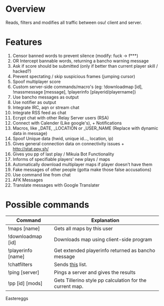 # Overview
Reads, filters and modifies all traffic between osu! client and server.

# Features
1. Censor banned words to prevent silence (modify: fuck -> f***)
1. OR Intercept bannable words, returning a bancho warning message
1. Ask if score should be submitted (only if better than current player skill / hacked?)
1. Prevent spectating / skip suspicious frames (jumping cursor)
1. Spoof multiplayer score
1. Custom server-side commands/macro's (eg: !downloadmap [id], !massmessage [message], !playerinfo [playerid/playername])
1. Use bancho messages as output
1. Use notifier as output
1. Integrate IRC, aqn or stream chat
2. Integrate RSS feed as chat
3. Ecrypt chat with other Relay Server users (RSA)
4. Connect with Calender (Like google's), + Notifications
5. Macros, like _DATE, _LOCATION or _USER_NAME (Replace with dynamic data in message)
6. Spoof Unique data (hwid, unique id..., location, ip)
7. Gives general connection data on connectivity issues + http://stat.ppy.sh/
8. Gives you pp of last play / Mikuia Bot Functionality
9. Informs of specifiable players' new plays / maps
10. Automatically download multiplayer maps if player doesn't have them
11. Fake messages of other people (gotta make those false accusations)
12. Use command line from chat
13. AFK Messages
14. Translate messages with Google Translater


# Possible commands
| Command           | Explanation  | 
| -------------------|-------------|
| !maps [name]       | Gets all maps by this user |
| !downloadmap [id]  | Downloads map using client-side program      |
| !playerinfo [name] | Get extended playerinfo returned as bancho message|
| !chatfilters       | Sends [this](https://gist.github.com/shavitush/798987e2fe32225b9125) list. |
| !ping [server]     | Pings a server and gives the results
| !pp [id] [mods]    | Gets Tillerino style pp calculation for the current map.|

Eastereggs

